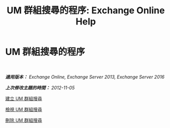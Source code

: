 ﻿---
title: 'UM 群組搜尋的程序: Exchange Online Help'
TOCTitle: UM 群組搜尋的程序
ms:assetid: 4251c24a-9616-4923-92da-ed783aa8d802
ms:mtpsurl: https://technet.microsoft.com/zh-tw/library/JJ851063(v=EXCHG.150)
ms:contentKeyID: 50553971
ms.date: 05/23/2018
mtps_version: v=EXCHG.150
ms.translationtype: MT
---

# UM 群組搜尋的程序

 

_**適用版本：** Exchange Online, Exchange Server 2013, Exchange Server 2016_

_**上次修改主題的時間：** 2012-11-05_

[建立 UM 群組搜尋](create-a-um-hunt-group-exchange-2013-help.md)

[檢視 UM 群組搜尋](view-a-um-hunt-group-exchange-2013-help.md)

[刪除 UM 群組搜尋](delete-a-um-hunt-group-exchange-2013-help.md)

